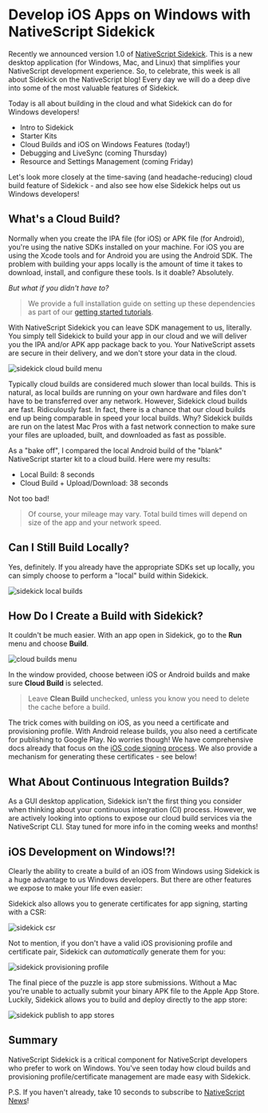 # Develop iOS Apps on Windows with NativeScript Sidekick

Recently we announced version 1.0 of [NativeScript Sidekick](https://www.nativescript.org/nativescript-sidekick). This is a new desktop application (for Windows, Mac, and Linux) that simplifies your NativeScript development experience. So, to celebrate, this week is all about Sidekick on the NativeScript blog! Every day we will do a deep dive into some of the most valuable features of Sidekick.

Today is all about building in the cloud and what Sidekick can do for Windows developers!

- Intro to Sidekick
- Starter Kits
- Cloud Builds and iOS on Windows Features (today!)
- Debugging and LiveSync (coming Thursday)
- Resource and Settings Management (coming Friday)

Let's look more closely at the time-saving (and headache-reducing) cloud build feature of Sidekick - and also see how else Sidekick helps out us Windows developers!

## What's a Cloud Build?

Normally when you create the IPA file (for iOS) or APK file (for Android), you're using the native SDKs installed on your machine. For iOS you are using the Xcode tools and for Android you are using the Android SDK. The problem with building your apps locally is the amount of time it takes to download, install, and configure these tools. Is it doable? Absolutely.

*But what if you didn't have to?*

> We provide a full installation guide on setting up these dependencies as part of our [getting started tutorials](https://docs.nativescript.org/).

With NativeScript Sidekick you can leave SDK management to us, literally. You simply tell Sidekick to build your app in our cloud and we will deliver you the IPA and/or APK app package back to you. Your NativeScript assets are secure in their delivery, and we don't store your data in the cloud.

![sidekick cloud build menu](cloud-builds-menu.png)

Typically cloud builds are considered much slower than local builds. This is natural, as local builds are running on your own hardware and files don't have to be transferred over any network. However, Sidekick cloud builds are fast. Ridiculously fast. In fact, there is a chance that our cloud builds end up being comparable in speed your local builds. Why? Sidekick builds are run on the latest Mac Pros with a fast network connection to make sure your files are uploaded, built, and downloaded as fast as possible.

As a "bake off", I compared the local Android build of the "blank" NativeScript starter kit to a cloud build. Here were my results:

- Local Build: 8 seconds
- Cloud Build + Upload/Download: 38 seconds

Not too bad!

> Of course, your mileage may vary. Total build times will depend on size of the app and your network speed.

## Can I Still Build Locally?

Yes, definitely. If you already have the appropriate SDKs set up locally, you can simply choose to perform a "local" build within Sidekick.

![sidekick local builds](cloud-builds-local.png)

## How Do I Create a Build with Sidekick?

It couldn't be much easier. With an app open in Sidekick, go to the **Run** menu and choose **Build**.

![cloud builds menu](cloud-builds-build-menu.png)

In the window provided, choose between iOS or Android builds and make sure **Cloud Build** is selected.

> Leave **Clean Build** unchecked, unless you know you need to delete the cache before a build.

The trick comes with building on iOS, as you need a certificate and provisioning profile. With Android release builds, you also need a certificate for publishing to Google Play. No worries though! We have comprehensive docs already that focus on the [iOS code signing process](https://docs.nativescript.org/sidekick/user-guide/code-signing/code-signing-for-ios/ios-developer-program). We also provide a mechanism for generating these certificates - see below!

## What About Continuous Integration Builds?

As a GUI desktop application, Sidekick isn't the first thing you consider when thinking about your continuous integration (CI) process. However, we are actively looking into options to expose our cloud build services via the NativeScript CLI. Stay tuned for more info in the coming weeks and months!

## iOS Development on Windows!?!

Clearly the ability to create a build of an iOS from Windows using Sidekick is a huge advantage to us Windows developers. But there are other features we expose to make your life even easier:

Sidekick also allows you to generate certificates for app signing, starting with a CSR:

![sidekick csr](cloud-builds-csr.png)

Not to mention, if you don't have a valid iOS provisioning profile and certificate pair, Sidekick can *automatically* generate them for you:

![sidekick provisioning profile](cloud-builds-auto-gen.png)

The final piece of the puzzle is app store submissions. Without a Mac you're unable to actually submit your binary APK file to the Apple App Store. Luckily, Sidekick allows you to build and deploy directly to the app store:

![sidekick publish to app stores](cloud-builds-publish.png)

## Summary

NativeScript Sidekick is a critical component for NativeScript developers who prefer to work on Windows. You've seen today how cloud builds and provisioning profile/certificate management are made easy with Sidekick.

P.S. If you haven't already, take 10 seconds to subscribe to [NativeScript News](https://www.nativescript.org/nativescript-newsletter)!